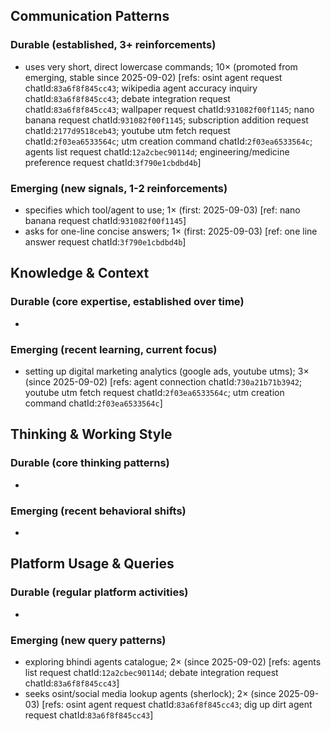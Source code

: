 ## Communication Patterns
### Durable (established, 3+ reinforcements)
- uses very short, direct lowercase commands; 10× (promoted from emerging, stable since 2025-09-02) [refs: osint agent request chatId:`83a6f8f845cc43`; wikipedia agent accuracy inquiry chatId:`83a6f8f845cc43`; debate integration request chatId:`83a6f8f845cc43`; wallpaper request chatId:`931082f00f1145`; nano banana request chatId:`931082f00f1145`; subscription addition request chatId:`2177d9518ceb43`; youtube utm fetch request chatId:`2f03ea6533564c`; utm creation command chatId:`2f03ea6533564c`; agents list request chatId:`12a2cbec90114d`; engineering/medicine preference request chatId:`3f790e1cbdbd4b`]

### Emerging (new signals, 1-2 reinforcements)
- specifies which tool/agent to use; 1× (first: 2025-09-03) [ref: nano banana request chatId:`931082f00f1145`]
- asks for one-line concise answers; 1× (first: 2025-09-03) [ref: one line answer request chatId:`3f790e1cbdbd4b`]

## Knowledge & Context
### Durable (core expertise, established over time)
-

### Emerging (recent learning, current focus)  
- setting up digital marketing analytics (google ads, youtube utms); 3× (since 2025-09-02) [refs: agent connection chatId:`730a21b71b3942`; youtube utm fetch request chatId:`2f03ea6533564c`; utm creation command chatId:`2f03ea6533564c`]

## Thinking & Working Style
### Durable (core thinking patterns)
-

### Emerging (recent behavioral shifts)
-

## Platform Usage & Queries
### Durable (regular platform activities)
-

### Emerging (new query patterns)
- exploring bhindi agents catalogue; 2× (since 2025-09-02) [refs: agents list request chatId:`12a2cbec90114d`; debate integration request chatId:`83a6f8f845cc43`]
- seeks osint/social media lookup agents (sherlock); 2× (since 2025-09-03) [refs: osint agent request chatId:`83a6f8f845cc43`; dig up dirt agent request chatId:`83a6f8f845cc43`]